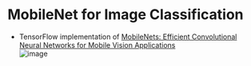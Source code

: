 # MobileNet for Image Classification

- TensorFlow implementation of [MobileNets: Efficient Convolutional Neural Networks for Mobile Vision Applications](https://arxiv.org/pdf/1704.04861.pdf)  
![image](images/img_001.png)


